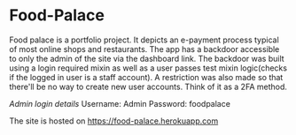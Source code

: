 # Food-Palace

Food palace is a portfolio project. It depicts an e-payment process typical of most online shops and restaurants. The app has a backdoor accessible to only the admin of the site via the dashboard link. The backdoor was built using a login required mixin as well as a user passes test mixin logic(checks if the logged in user is a staff account). A restriction was also made so that there'll be no way to create new user accounts. Think of it as a 2FA method.

*Admin login details*
Username: Admin
Password: foodpalace

The site is hosted on https://food-palace.herokuapp.com

